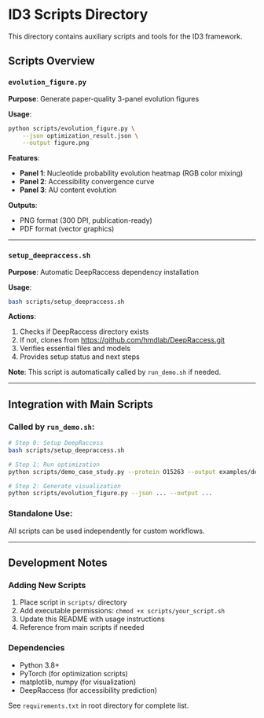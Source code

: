 # ID3 Scripts Directory

This directory contains auxiliary scripts and tools for the ID3 framework.

## Scripts Overview


### `evolution_figure.py`
**Purpose**: Generate paper-quality 3-panel evolution figures

**Usage**:
```bash
python scripts/evolution_figure.py \
    --json optimization_result.json \
    --output figure.png
```

**Features**:
- **Panel 1**: Nucleotide probability evolution heatmap (RGB color mixing)
- **Panel 2**: Accessibility convergence curve
- **Panel 3**: AU content evolution

**Outputs**:
- PNG format (300 DPI, publication-ready)
- PDF format (vector graphics)

---

### `setup_deepraccess.sh`
**Purpose**: Automatic DeepRaccess dependency installation

**Usage**:
```bash
bash scripts/setup_deepraccess.sh
```

**Actions**:
1. Checks if DeepRaccess directory exists
2. If not, clones from https://github.com/hmdlab/DeepRaccess.git
3. Verifies essential files and models
4. Provides setup status and next steps

**Note**: This script is automatically called by `run_demo.sh` if needed.

---

## Integration with Main Scripts

### Called by `run_demo.sh`:
```bash
# Step 0: Setup DeepRaccess
bash scripts/setup_deepraccess.sh

# Step 1: Run optimization
python scripts/demo_case_study.py --protein O15263 --output examples/demo_...

# Step 2: Generate visualization
python scripts/evolution_figure.py --json ... --output ...
```

### Standalone Use:
All scripts can be used independently for custom workflows.

---

## Development Notes

### Adding New Scripts
1. Place script in `scripts/` directory
2. Add executable permissions: `chmod +x scripts/your_script.sh`
3. Update this README with usage instructions
4. Reference from main scripts if needed

### Dependencies
- Python 3.8+
- PyTorch (for optimization scripts)
- matplotlib, numpy (for visualization)
- DeepRaccess (for accessibility prediction)

See `requirements.txt` in root directory for complete list.
